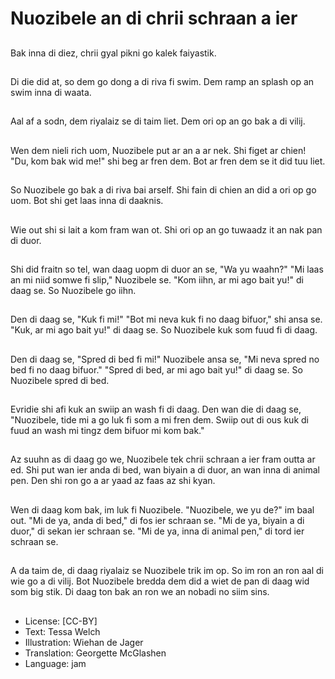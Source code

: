 # Nuozibele an di chrii schraan a ier

##
Bak inna di diez, chrii gyal pikni go kalek faiyastik.

##
Di die did at, so dem go dong a di riva fi swim. Dem ramp an splash op an swim inna di waata.

##
Aal af a sodn, dem riyalaiz se di taim liet. Dem ori op an go bak a di vilij.

##
Wen dem nieli rich uom, Nuozibele put ar an a ar nek. Shi figet ar chien! "Du, kom bak wid me!" shi beg ar fren dem. Bot ar fren dem se it did tuu liet.

##
So Nuozibele go bak a di riva bai arself. Shi fain di chien an did a ori op go uom. Bot shi get laas inna di daaknis.

##
Wie out shi si lait a kom fram wan ot. Shi ori op an go tuwaadz it an nak pan di duor.

##
Shi did fraitn so tel, wan daag uopm di duor an se, "Wa yu waahn?" "Mi laas an mi niid somwe fi slip," Nuozibele se. "Kom iihn, ar mi ago bait yu!" di daag se. So Nuozibele go iihn.

##
Den di daag se, "Kuk fi mi!" "Bot mi neva kuk fi no daag bifuor," shi ansa se. "Kuk, ar mi ago bait yu!" di daag se. So Nuozibele kuk som fuud fi di daag.

##
Den di daag se, "Spred di bed fi mi!" Nuozibele ansa se, "Mi neva spred no bed fi no daag bifuor." "Spred di bed, ar mi ago bait yu!" di daag se. So Nuozibele spred di bed.

##
Evridie shi afi kuk an swiip an wash fi di daag. Den wan die di daag se, "Nuozibele, tide mi a go luk fi som a mi fren dem. Swiip out di ous kuk di fuud an wash mi tingz dem bifuor mi kom bak."

##
Az suuhn as di daag go we, Nuozibele tek chrii schraan a ier fram outta ar ed. Shi put wan ier anda di bed, wan biyain a di duor, an wan inna di animal pen. Den shi ron go a ar yaad az faas az shi kyan.

##
Wen di daag kom bak, im luk fi Nuozibele. "Nuozibele, we yu de?" im baal out. "Mi de ya, anda di bed," di fos ier schraan se. "Mi de ya, biyain a di duor," di sekan ier schraan se. "Mi de ya, inna di animal pen," di tord ier schraan se.

##
A da taim de, di daag riyalaiz se Nuozibele trik im op. So im ron an ron aal di wie go a di vilij. Bot Nuozibele bredda dem did a wiet de pan di daag wid som big stik. Di daag ton bak an ron we an nobadi no siim sins.

##
* License: [CC-BY]
* Text: Tessa Welch
* Illustration: Wiehan de Jager
* Translation: Georgette McGlashen
* Language: jam
